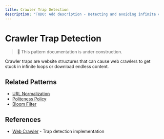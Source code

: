 ```yaml
---
title: Crawler Trap Detection
description: "TODO: Add description - Detecting and avoiding infinite crawling loops"
---
```


# Crawler Trap Detection

> 🚧 This pattern documentation is under construction.

Crawler traps are website structures that can cause web crawlers to get stuck in infinite loops or download endless content.

## Related Patterns
- [URL Normalization](url-normalization.md)
- [Politeness Policy](politeness.md)
- [Bloom Filter](bloom-filter.md)

## References
- [Web Crawler](../case-studies/web-crawler.md) - Trap detection implementation